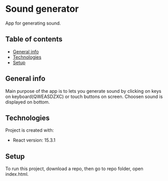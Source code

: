 
# Sound generator
App for generating sound.
## Table of contents
* [General info](#general-info)
* [Technologies](#technologies)
* [Setup](#setup)

## General info
Main purpose of the app is to lets you generate sound by clicking on keys on keyboard(QWEASDZXC) or touch buttons on screen. Choosen sound is displayed on bottom.
## Technologies
Project is created with:
* React version: 15.3.1
## Setup
To run this project, download a repo, then go to repo folder, open index.html.


